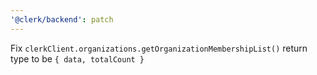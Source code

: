 ```yaml
---
'@clerk/backend': patch
---
```


Fix `clerkClient.organizations.getOrganizationMembershipList()` return type to be `{ data, totalCount }`
